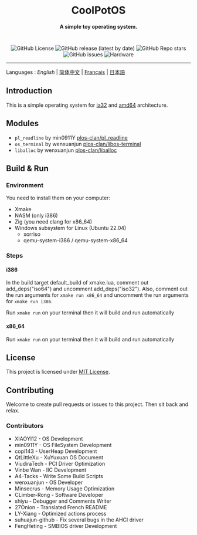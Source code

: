 <div style="height: 3em;"></div>

<h1 align="center">CoolPotOS</h1>

<div align="center"><strong>A simple toy operating system.</strong></div>

<div style="height: 3em;"></div>

<div align="center">
<img alt="GitHub License" src="https://img.shields.io/github/license/plos-clan/CoolPotOS?style=flat-square"/>
<img alt="GitHub release (latest by date)" src="https://img.shields.io/github/v/release/plos-clan/CoolPotOS?style=flat-square"/>
<img alt="GitHub Repo stars" src="https://img.shields.io/github/stars/plos-clan/CoolPotOS?style=flat-square"/>
<img alt="GitHub issues" src="https://img.shields.io/github/issues/plos-clan/CoolPotOS?style=flat-square"/>
<img alt="Hardware" src="https://img.shields.io/badge/Hardware-i386_x64-blue?style=flat-square"/>
</div>

<hr>

Languages
: *English*
| [简体中文](readme/README-zh-CN.md)
| [Français](readme/README-fr-FR.md)
| [日本語](readme/README-ja-JP.md)

## Introduction

This is a simple operating system for [ia32](https://en.wikipedia.org/wiki/IA-32) and [amd64](https://en.wikipedia.org/wiki/X86-64) architecture.

## Modules

- `pl_readline` by min0911Y [plos-clan/pl_readline](https://github.com/plos-clan/pl_readline)
- `os_terminal` by wenxuanjun [plos-clan/libos-terminal](https://github.com/plos-clan/libos-terminal)
- `liballoc` by wenxuanjun [plos-clan/liballoc](https://github.com/plos-clan/liballoc)

## Build & Run

### Environment

You need to install them on your computer:

- Xmake
- NASM (only i386)
- Zig (you need clang for x86_64)
- Windows subsystem for Linux (Ubuntu 22.04)
  - xorriso
  - qemu-system-i386 / qemu-system-x86_64

### Steps

#### i386

In the build target default_build of xmake.lua, comment out add_deps("iso64") and uncomment add_deps("iso32").
Also, comment out the run arguments for `xmake run x86_64` and uncomment the run arguments for `xmake run i386`.

Run `xmake run` on your terminal then it will build and run automatically

#### x86_64

Run `xmake run` on your terminal then it will build and run automatically

## License

This project is licensed under [MIT License](LICENSE).

## Contributing

Welcome to create pull requests or issues to this project. Then sit back and relax.

### Contributors

- XIAOYI12 - OS Development
- min0911Y - OS FileSystem Development
- copi143 - UserHeap Development
- QtLittleXu - XuYuxuan OS Document
- ViudiraTech - PCI Driver Optimization
- Vinbe Wan - IIC Development
- A4-Tacks - Write Some Build Scripts
- wenxuanjun - OS Developer
- Minsecrus - Memory Usage Optimization
- CLimber-Rong - Software Developer
- shiyu - Debugger and Comments Writer
- 27Onion - Translated French README
- LY-Xiang - Optimized actions process
- suhuajun-github - Fix several bugs in the AHCI driver
- FengHeting - SMBIOS driver Development
